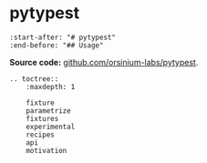 # pytypest

```{include} ../README.md
:start-after: "# pytypest"
:end-before: "## Usage"
```

**Source code:** [github.com/orsinium-labs/pytypest](https://github.com/orsinium-labs/pytypest).

```{eval-rst}
.. toctree::
    :maxdepth: 1

    fixture
    parametrize
    fixtures
    experimental
    recipes
    api
    motivation
```
